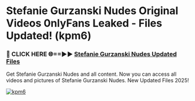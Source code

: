 # Stefanie Gurzanski Nudes Original Videos 0nlyFans Leaked - Files Updated! (kpm6)

<h3>🔴 CLICK HERE 🌐==►► <a href="https://tinyurl.com/2jnfzry5" rel="nofollow">Stefanie Gurzanski Nudes Updated Files</a></h3>

Get Stefanie Gurzanski Nudes and all content. Now you can access all videos and pictures of Stefanie Gurzanski Nudes. New Updated Files 2025!

[![kpm6](https://i.imgur.com/GyGTBgg.gif)](https://tinyurl.com/2jnfzry5)
